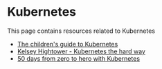 # Kubernetes

This page contains resources related to Kubernetes

- [The children's guide to Kubernetes](https://cdn.chrisshort.net/The-Illustrated-Childrens-Guide-to-Kubernetes.pdf)
- [Kelsey Hightower - Kubernetes the hard way](https://github.com/kelseyhightower/kubernetes-the-hard-way)
- [50 days from zero to hero with Kubernetes](https://azure.microsoft.com/mediahandler/files/resourcefiles/kubernetes-learning-path/)